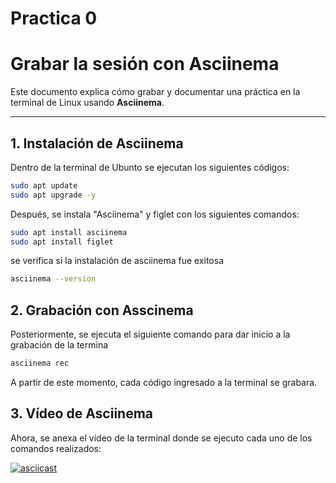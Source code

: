 # Practica 0
# Grabar la sesión con Asciinema

Este documento explica cómo grabar y documentar una práctica en la terminal de Linux usando **Asciinema**.

---
## 1. Instalación de Asciinema

Dentro de la terminal de Ubunto se ejecutan los siguientes códigos:

```bash
sudo apt update
sudo apt upgrade -y
```
Después, se instala "Asciinema" y figlet con los siguientes comandos:
```bash
sudo apt install asciinema
sudo apt install figlet
```
se verifica si la instalación de asciinema fue exitosa
```bash
asciinema --version
```

## 2. Grabación con Asscinema
Posteriormente, se ejecuta el siguiente comando para dar inicio a la grabación de la termina
```bash
asciinema rec
```
A partir de este momento, cada código ingresado a la terminal se grabara.

## 3. Vídeo de Asciinema
Ahora, se anexa el vídeo de la terminal donde se ejecuto cada uno de los comandos realizados:

[![asciicast](https://asciinema.org/a/7382TxQrN9CUMalbKAkGQWOR7.svg)](https://asciinema.org/a/7382TxQrN9CUMalbKAkGQWOR7)
